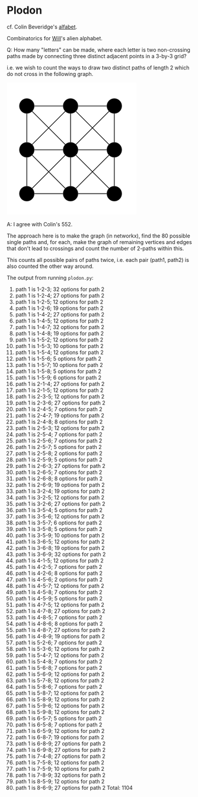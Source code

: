 # Plodon

cf. Colin Beveridge's [alfabet](https://github.com/icecolbeveridge/alfabet/).

Combinatorics for [Will](https://www.wmad.co.uk/about/)'s alien alphabet.

Q: How many "letters" can be made, where each letter is two non-crossing paths made by connecting three distinct adjacent points in a 3-by-3 grid?

i.e. we wish to count the ways to draw two distinct paths of length 2 which do not cross in the following graph.

![3 by 3 grid of vertices with adjacent vertices connected with an edge.](graph.png)

A: I agree with Colin's 552. 

The approach here is to make the graph (in networkx), find the 80 possible single paths and, for each, make the graph of remaining vertices and edges that don't lead to crossings and count the number of 2-paths within this. 

This counts all possible pairs of paths twice, i.e. each pair (path1, path2) is also counted the other way around. 

The output from running `plodon.py`:

1. path 1 is 1-2-3; 32 options for path 2
2. path 1 is 1-2-4; 27 options for path 2
3. path 1 is 1-2-5; 12 options for path 2
4. path 1 is 1-2-6; 19 options for path 2
5. path 1 is 1-4-2; 27 options for path 2
6. path 1 is 1-4-5; 12 options for path 2
7. path 1 is 1-4-7; 32 options for path 2
8. path 1 is 1-4-8; 19 options for path 2
9. path 1 is 1-5-2; 12 options for path 2
10. path 1 is 1-5-3; 10 options for path 2
11. path 1 is 1-5-4; 12 options for path 2
12. path 1 is 1-5-6; 5 options for path 2
13. path 1 is 1-5-7; 10 options for path 2
14. path 1 is 1-5-8; 5 options for path 2
15. path 1 is 1-5-9; 6 options for path 2
16. path 1 is 2-1-4; 27 options for path 2
17. path 1 is 2-1-5; 12 options for path 2
18. path 1 is 2-3-5; 12 options for path 2
19. path 1 is 2-3-6; 27 options for path 2
20. path 1 is 2-4-5; 7 options for path 2
21. path 1 is 2-4-7; 19 options for path 2
22. path 1 is 2-4-8; 8 options for path 2
23. path 1 is 2-5-3; 12 options for path 2
24. path 1 is 2-5-4; 7 options for path 2
25. path 1 is 2-5-6; 7 options for path 2
26. path 1 is 2-5-7; 5 options for path 2
27. path 1 is 2-5-8; 2 options for path 2
28. path 1 is 2-5-9; 5 options for path 2
29. path 1 is 2-6-3; 27 options for path 2
30. path 1 is 2-6-5; 7 options for path 2
31. path 1 is 2-6-8; 8 options for path 2
32. path 1 is 2-6-9; 19 options for path 2
33. path 1 is 3-2-4; 19 options for path 2
34. path 1 is 3-2-5; 12 options for path 2
35. path 1 is 3-2-6; 27 options for path 2
36. path 1 is 3-5-4; 5 options for path 2
37. path 1 is 3-5-6; 12 options for path 2
38. path 1 is 3-5-7; 6 options for path 2
39. path 1 is 3-5-8; 5 options for path 2
40. path 1 is 3-5-9; 10 options for path 2
41. path 1 is 3-6-5; 12 options for path 2
42. path 1 is 3-6-8; 19 options for path 2
43. path 1 is 3-6-9; 32 options for path 2
44. path 1 is 4-1-5; 12 options for path 2
45. path 1 is 4-2-5; 7 options for path 2
46. path 1 is 4-2-6; 8 options for path 2
47. path 1 is 4-5-6; 2 options for path 2
48. path 1 is 4-5-7; 12 options for path 2
49. path 1 is 4-5-8; 7 options for path 2
50. path 1 is 4-5-9; 5 options for path 2
51. path 1 is 4-7-5; 12 options for path 2
52. path 1 is 4-7-8; 27 options for path 2
53. path 1 is 4-8-5; 7 options for path 2
54. path 1 is 4-8-6; 8 options for path 2
55. path 1 is 4-8-7; 27 options for path 2
56. path 1 is 4-8-9; 19 options for path 2
57. path 1 is 5-2-6; 7 options for path 2
58. path 1 is 5-3-6; 12 options for path 2
59. path 1 is 5-4-7; 12 options for path 2
60. path 1 is 5-4-8; 7 options for path 2
61. path 1 is 5-6-8; 7 options for path 2
62. path 1 is 5-6-9; 12 options for path 2
63. path 1 is 5-7-8; 12 options for path 2
64. path 1 is 5-8-6; 7 options for path 2
65. path 1 is 5-8-7; 12 options for path 2
66. path 1 is 5-8-9; 12 options for path 2
67. path 1 is 5-9-6; 12 options for path 2
68. path 1 is 5-9-8; 12 options for path 2
69. path 1 is 6-5-7; 5 options for path 2
70. path 1 is 6-5-8; 7 options for path 2
71. path 1 is 6-5-9; 12 options for path 2
72. path 1 is 6-8-7; 19 options for path 2
73. path 1 is 6-8-9; 27 options for path 2
74. path 1 is 6-9-8; 27 options for path 2
75. path 1 is 7-4-8; 27 options for path 2
76. path 1 is 7-5-8; 12 options for path 2
77. path 1 is 7-5-9; 10 options for path 2
78. path 1 is 7-8-9; 32 options for path 2
79. path 1 is 8-5-9; 12 options for path 2
80. path 1 is 8-6-9; 27 options for path 2
Total: 1104
